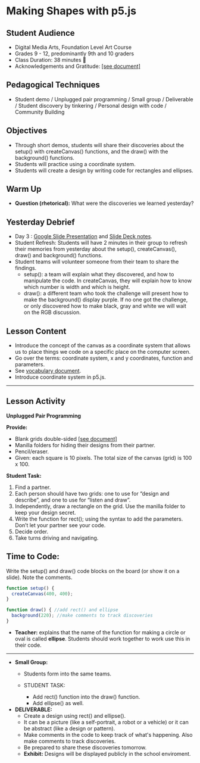 # Making Shapes with p5.js
## Student Audience  
* Digital Media Arts, Foundation Level Art Course
* Grades 9 - 12, predominantly 9th and 10 graders
* Class Duration: 38 minutes :hankey:
* Acknowledgements and Gratitude: [[see document]](resources_acknowledgements.md)

## Pedagogical Techniques
* Student demo / Unplugged pair programming / Small group  / Deliverable  /  Student discovery by tinkering / Personal design with code / Community Building


## Objectives
* Through short demos, students will share their discoveries about the setup() with createCanvas() functions, and the draw() with the background() functions.
* Students will practice using a coordinate system.
* Students will create a design by writing code for rectangles and ellipses.

## Warm Up
* **Question (rhetorical):** What were the discoveries we learned yesterday?

## Yesterday Debrief 
* Day 3 :  [Google Slide Presentation](Introduction_to_Processing) and [Slide Deck notes](SlideDeck_notes.md).
* Student Refresh: Students will have 2 minutes in their group to refresh their memories from yesterday about the setup(), createCanvas(), draw() and background() functions.
* Student teams will volunteer someone from their team to share the findings.
  * setup(): a team will explain what they discovered, and how to manipulate the code.  In createCanvas, they will explain how to know which number is width and which is height.
  * draw(): a different team who took the challenge will present how to make the background() display purple.  If no one got the challenge, or only discovered how to make black, gray and white we will wait on the RGB discussion. 




## Lesson Content
* Introduce the concept of the canvas as a coordinate system that allows us to place things we code on a specific place on the computer screen.
* Go over the terms: coordinate system, x and y coordinates, function and parameters.
* See [vocabulary document](Vocabulary.md).
* Introduce coordinate system in p5.js. 
---
## Lesson Activity
**Unplugged Pair Programming**

**Provide:**  
* Blank grids double-sided [[see document]](Unplugged_Pair_Programming.md)
* Manilla folders for hiding their designs from their partner.
* Pencil/eraser.
* Given: each square is 10 pixels. The total size of the canvas (grid) is 100 x 100. 

**Student Task:**
1. Find a partner.
2. Each person should have two grids: one to use for “design and describe”, and one to use for “listen and draw”.
3. Independently, draw a rectangle on the grid. Use the manilla folder to keep your design secret.
4. Write the function for rect(); using the syntax to add the parameters. Don’t let your partner see your code.
5. Decide order.
6. Take turns driving and navigating. 


## **Time to Code:** 
Write the setup() and draw() code blocks on the board (or show it on a slide). Note the comments.
```p5.js
function setup() {
  createCanvas(400, 400);
}

function draw() { //add rect() and ellipse
  background(220); //make comments to track discoveries
}
```

* **Teacher:** explains that the name of the function for making a circle or oval is called **ellipse**.  Students should work together to work use this in their code. 
 ---
* **Small Group:**
  * Students form into the same teams.
  
  * STUDENT TASK: 
    * Add rect() function into the draw() function.
    * Add ellipse() as well.
* **DELIVERABLE:**
    * Create a design using rect() and ellipse().
    * It can be a picture (like a self-portrait, a robot or a vehicle) or it can be abstract (like a design or pattern).
    * Make comments in the code to keep track of what's happening.  Also make comments to track discoveries.
    * Be prepared to share these discoveries tomorrow.
    * **Exhibit:** Designs will be displayed publicly in the school enviroment.

